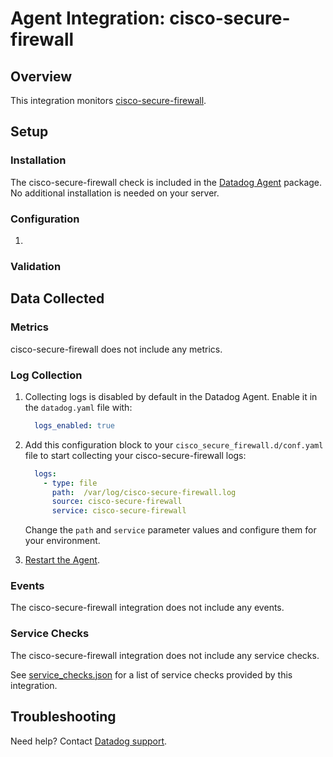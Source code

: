# Agent Integration: cisco-secure-firewall

## Overview

This integration monitors [cisco-secure-firewall][4].

## Setup

### Installation

The cisco-secure-firewall check is included in the [Datadog Agent][2] package.
No additional installation is needed on your server.

### Configuration

1. <List of steps to setup this Integration>

### Validation

<Steps to validate integration is functioning as expected>

## Data Collected

### Metrics

cisco-secure-firewall does not include any metrics.

### Log Collection


1. Collecting logs is disabled by default in the Datadog Agent. Enable it in the `datadog.yaml` file with:

    ```yaml
      logs_enabled: true
    ```

2. Add this configuration block to your `cisco_secure_firewall.d/conf.yaml` file to start collecting your cisco-secure-firewall logs:

    ```yaml
      logs:
        - type: file
          path:  /var/log/cisco-secure-firewall.log
          source: cisco-secure-firewall
          service: cisco-secure-firewall
    ```

    Change the `path` and `service` parameter values and configure them for your environment.

3. [Restart the Agent][3].

### Events

The cisco-secure-firewall integration does not include any events.

### Service Checks

The cisco-secure-firewall integration does not include any service checks.

See [service_checks.json][5] for a list of service checks provided by this integration.

## Troubleshooting

Need help? Contact [Datadog support][1].

[1]: https://docs.datadoghq.com/help/
[2]: https://app.datadoghq.com/account/settings#agent
[3]: https://docs.datadoghq.com/agent/guide/agent-commands/#start-stop-and-restart-the-agent
[4]: **LINK_TO_INTEGRATION_SITE**
[5]: https://github.com/DataDog/integrations-core/blob/master/cisco_secure_firewall/assets/service_checks.json
